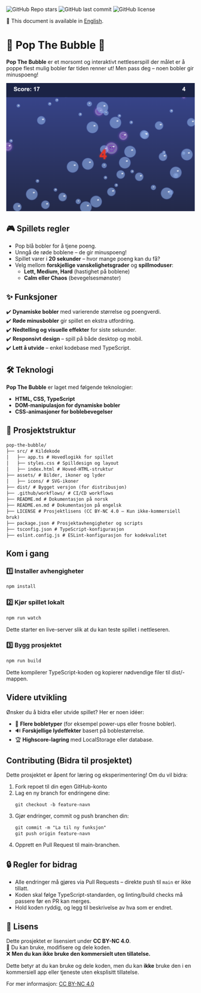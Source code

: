 ![GitHub Repo stars](https://img.shields.io/github/stars/maleneivy/popthebubble?style=social)
![GitHub last commit](https://img.shields.io/github/last-commit/maleneivy/popthebubble)
![GitHub license](https://img.shields.io/badge/license-CC%20BY--NC%204.0-lightgrey)

📖 This document is available in [English](README.en.md).

# 🫧 Pop The Bubble 🫧  

**Pop The Bubble** er et morsomt og interaktivt nettleserspill der målet er å poppe flest mulig bobler før tiden renner ut! Men pass deg – noen bobler gir minuspoeng!  

![Pop The Bubble Gameplay](/src/assets/img/game.png)

## 🎮 Spillets regler  
- Pop blå bobler for å tjene poeng.  
- Unngå de røde boblene – de gir minuspoeng!  
- Spillet varer i **20 sekunder** – hvor mange poeng kan du få?  
- Velg mellom **forskjellige vanskelighetsgrader** og **spillmoduser**:  
  - **Lett, Medium, Hard** (hastighet på boblene)  
  - **Calm eller Chaos** (bevegelsesmønster)  

## ✨ Funksjoner  
✔️ **Dynamiske bobler** med varierende størrelse og poengverdi.  
✔️ **Røde minusbobler** gir spillet en ekstra utfordring.  
✔️ **Nedtelling og visuelle effekter** for siste sekunder.  
✔️ **Responsivt design** – spill på både desktop og mobil.  
✔️ **Lett å utvide** – enkel kodebase med TypeScript.  

## 🛠️ Teknologi  
**Pop The Bubble** er laget med følgende teknologier:  
- **HTML, CSS, TypeScript**  
- **DOM-manipulasjon for dynamiske bobler**  
- **CSS-animasjoner for boblebevegelser**  

## 📂 Prosjektstruktur  
```
pop-the-bubble/   
├── src/ # Kildekode 
│   ├── app.ts # Hovedlogikk for spillet 
│   ├── styles.css # Spilldesign og layout 
│   ├── index.html # Hoved-HTML-struktur 
├── assets/ # Bilder, ikoner og lyder 
│   ├── icons/ # SVG-ikoner
├── dist/ # Bygget versjon (for distribusjon) 
├── .github/workflows/ # CI/CD workflows
├── README.md # Dokumentasjon på norsk
├── README.en.md # Dokumentasjon på engelsk
├── LICENSE # Prosjektlisens (CC BY-NC 4.0 – Kun ikke-kommersiell bruk)
├── package.json # Prosjektavhengigheter og scripts 
├── tsconfig.json # TypeScript-konfigurasjon
├── eslint.config.js # ESLint-konfigurasjon for kodekvalitet
```

## Kom i gang  
### 1️⃣ Installer avhengigheter  
```sh
npm install
```

### 2️⃣ Kjør spillet lokalt
```sh
npm run watch
```

Dette starter en live-server slik at du kan teste spillet i nettleseren.

### 3️⃣ Bygg prosjektet
```sh
npm run build
```
Dette kompilerer TypeScript-koden og kopierer nødvendige filer til dist/-mappen.

## Videre utvikling
Ønsker du å bidra eller utvide spillet? Her er noen idéer:

- 🎨 **Flere bobletyper** (for eksempel power-ups eller frosne bobler).
- 🔊 **Forskjellige lydeffekter** basert på boblestørrelse.
- 🏆 **Highscore-lagring** med LocalStorage eller database.

## Contributing (Bidra til prosjektet)
Dette prosjektet er åpent for læring og eksperimentering! Om du vil bidra: 

1. Fork repoet til din egen GitHub-konto
2. Lag en ny branch for endringene dine:
   ```
   git checkout -b feature-navn
   ```
3. Gjør endringer, commit og push branchen din:
   ```
   git commit -m "La til ny funksjon"
   git push origin feature-navn
   ````
4. Opprett en Pull Request til main-branchen.

## 🔒 Regler for bidrag
* Alle endringer må gjøres via Pull Requests – direkte push til `main` er ikke tillatt.
* Koden skal følge TypeScript-standarden, og linting/build checks må passere før en PR kan merges.
* Hold koden ryddig, og legg til beskrivelse av hva som er endret.

## 📜 Lisens
Dette prosjektet er lisensiert under **CC BY-NC 4.0**.  
🔹 Du kan bruke, modifisere og dele koden.  
❌ **Men du kan ikke bruke den kommersielt uten tillatelse.**  

Dette betyr at du kan bruke og dele koden, men du kan **ikke** bruke den i en kommersiell app eller tjeneste uten eksplisitt tillatelse.

For mer informasjon: [CC BY-NC 4.0](https://creativecommons.org/licenses/by-nc/4.0/)
